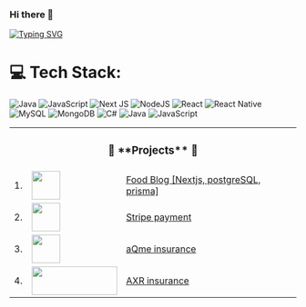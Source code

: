 ### Hi there 👋
[![Typing SVG](https://readme-typing-svg.demolab.com?font=Fira+Code&pause=1000&random=false&width=435&lines=I+am+Hpone+Myat+Thu)](https://git.io/typing-svg)
<!--
**HponeMyatThu/HponeMyatThu** is a ✨ _special_ ✨ repository because its `README.md` (this file) appears on your GitHub profile.

Here are some ideas to get you started:

- 🔭 I’m currently working on ...
- 🌱 I’m currently learning ...
- 👯 I’m looking to collaborate on ...
- 🤔 I’m looking for help with ...
- 💬 Ask me about ...
- 📫 How to reach me: ...
- 😄 Pronouns: ...
- ⚡ Fun fact: ...
-->

# 💻 Tech Stack:
![Java](https://img.shields.io/badge/java-%23ED8B00.svg?style=for-the-badge&logo=openjdk&logoColor=white) ![JavaScript](https://img.shields.io/badge/javascript-%23323330.svg?style=for-the-badge&logo=javascript&logoColor=%23F7DF1E) ![Next JS](https://img.shields.io/badge/Next-black?style=for-the-badge&logo=next.js&logoColor=white) ![NodeJS](https://img.shields.io/badge/node.js-6DA55F?style=for-the-badge&logo=node.js&logoColor=white) ![React](https://img.shields.io/badge/react-%2320232a.svg?style=for-the-badge&logo=react&logoColor=%2361DAFB) ![React Native](https://img.shields.io/badge/react_native-%2320232a.svg?style=for-the-badge&logo=react&logoColor=%2361DAFB) ![MySQL](https://img.shields.io/badge/mysql-%2300000f.svg?style=for-the-badge&logo=mysql&logoColor=white) ![MongoDB](https://img.shields.io/badge/MongoDB-%234ea94b.svg?style=for-the-badge&logo=mongodb&logoColor=white) ![C#](https://img.shields.io/badge/c%23-%23239120.svg?style=for-the-badge&logo=csharp&logoColor=white) ![Java](https://img.shields.io/badge/java-%23ED8B00.svg?style=for-the-badge&logo=openjdk&logoColor=white) ![JavaScript](https://img.shields.io/badge/javascript-%23323330.svg?style=for-the-badge&logo=javascript&logoColor=%23F7DF1E)

<table align="center">
    <tr>
        <td colspan="3"><h3 align="center">🚀 **Projects** 🚀</h3></td>
    </tr>
    <tr>
       <td>1.</td>
        <td><img src="https://images.squarespace-cdn.com/content/v1/5c797c3b5239581bca07268a/01abef42-4390-4627-810c-1964af252a76/My+project+%282%29.png" width=50 height=50></td>
        <td><a target="_blank" href="https://nextjs-blog-iota-gray-55.vercel.app/">Food Blog [Nextjs, postgreSQL, prisma]</a></td>
    </tr>
    <tr>
       <td>2.</td>
        <td><img src="https://encrypted-tbn0.gstatic.com/images?q=tbn:ANd9GcSUDtT-MID9fNzbw0GYXpfwliT81vfNl3ze0Wj-GRY_PsNbUkYQModqL5nFCWqnHx5ql30&usqp=CAU" width=50 height=50></td>
        <td><a target="_blank" href="https://stripe-75s8.vercel.app/">Stripe payment</a></td>
    </tr>
    <tr>
    <tr>
        <td>3.</td>
        <td><img src="https://tse2.mm.bing.net/th?id=OIP.C8XGDlgeJwTzvHH1mV-q-gHaHa" width=50 height=50></td>
        <td><a target="_blank" href="https://fe.2d.r2cr.member.dev.d3lab.co/">aQme insurance</a></td>
    </tr>
     <tr>
        <td>4.</td>
        <td><img src="https://www.axuranze.com/themes/default/assets/img/logo.png" width=150 height=50></td>
        <td><a target="_blank" href="https://fe.dev.axr.d3lab.co/guest/home">AXR insurance</a></td>
    </tr>
</table>

<!-- Proudly created with GPRM ( https://gprm.itsvg.in ) -->
